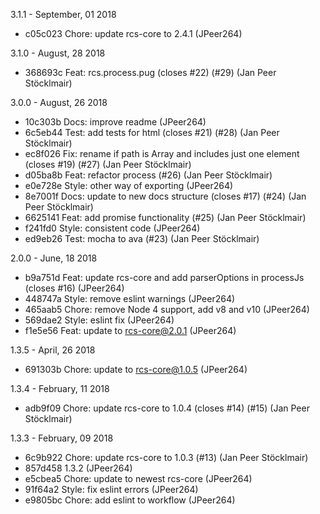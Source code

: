 3.1.1 - September, 01 2018

* c05c023 Chore: update rcs-core to 2.4.1 (JPeer264)

3.1.0 - August, 28 2018

* 368693c Feat: rcs.process.pug (closes #22) (#29) (Jan Peer Stöcklmair)

3.0.0 - August, 26 2018

* 10c303b Docs: improve readme (JPeer264)
* 6c5eb44 Test: add tests for html (closes #21) (#28) (Jan Peer Stöcklmair)
* ec8f026 Fix: rename if path is Array and includes just one element (closes #19) (#27) (Jan Peer Stöcklmair)
* d05ba8b Feat: refactor process (#26) (Jan Peer Stöcklmair)
* e0e728e Style: other way of exporting (JPeer264)
* 8e7001f Docs: update to new docs structure (closes #17) (#24) (Jan Peer Stöcklmair)
* 6625141 Feat: add promise functionality (#25) (Jan Peer Stöcklmair)
* f241fd0 Style: consistent code (JPeer264)
* ed9eb26 Test: mocha to ava (#23) (Jan Peer Stöcklmair)

2.0.0 - June, 18 2018

* b9a751d Feat: update rcs-core and add parserOptions in processJs (closes #16) (JPeer264)
* 448747a Style: remove eslint warnings (JPeer264)
* 465aab5 Chore: remove Node 4 support, add v8 and v10 (JPeer264)
* 569dae2 Style: eslint fix (JPeer264)
* f1e5e56 Feat: update to rcs-core@2.0.1 (JPeer264)

1.3.5 - April, 26 2018

* 691303b Chore: update to rcs-core@1.0.5 (JPeer264)

1.3.4 - February, 11 2018

* adb9f09 Chore: update rcs-core to 1.0.4 (closes #14) (#15) (Jan Peer Stöcklmair)

1.3.3 - February, 09 2018

* 6c9b922 Chore: update rcs-core to 1.0.3 (#13) (Jan Peer Stöcklmair)
* 857d458 1.3.2 (JPeer264)
* e5cbea5 Chore: update to newest rcs-core (JPeer264)
* 91f64a2 Style: fix eslint errors (JPeer264)
* e9805bc Chore: add eslint to workflow (JPeer264)

